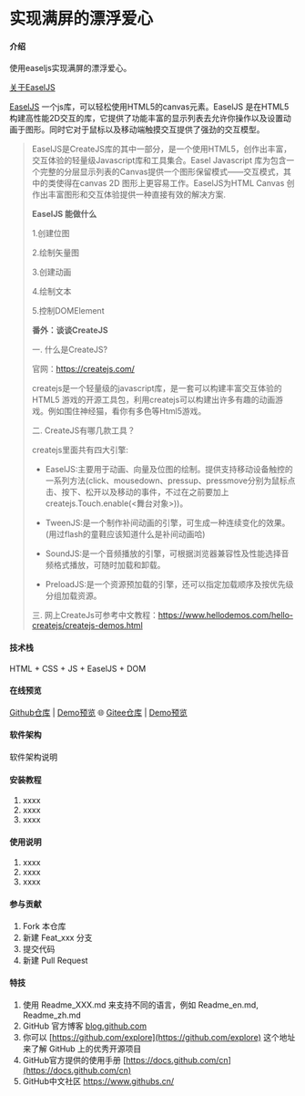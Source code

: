 # 实现满屏的漂浮爱心

#### 介绍

使用easeljs实现满屏的漂浮爱心。

[关于EaselJS](https://createjs.com/)

[EaselJS](https://github.com/CreateJS/EaselJS) 一个js库，可以轻松使用HTML5的canvas元素。EaselJS 是在HTML5构建高性能2D交互的库，它提供了功能丰富的显示列表去允许你操作以及设置动画于图形。同时它对于鼠标以及移动端触摸交互提供了强劲的交互模型。

> EaselJS是CreateJS库的其中一部分，是一个使用HTML5，创作出丰富，交互体验的轻量级Javascript库和工具集合。Easel Javascript 库为包含一个完整的分层显示列表的Canvas提供一个图形保留模式——交互模式，其中的类使得在canvas 2D 图形上更容易工作。EaselJS为HTML Canvas 创作出丰富图形和交互体验提供一种直接有效的解决方案.
>
> **EaselJS 能做什么**
>
> 1.创建位图
>
> 2.绘制矢量图
>
> 3.创建动画
>
> 4.绘制文本
>
> 5.控制DOMElement
>
> **番外：谈谈CreateJS**
>
> 一. 什么是CreateJS?
>
> 官网：https://createjs.com/
>
> createjs是一个轻量级的javascript库，是一套可以构建丰富交互体验的 HTML5 游戏的开源工具包，利用createjs可以构建出许多有趣的动画游戏。例如围住神经猫，看你有多色等Html5游戏。
>
> 二. CreateJS有哪几款工具？
>
> createjs里面共有四大引擎:
>
> - EaselJS:主要用于动画、向量及位图的绘制。提供支持移动设备触控的一系列方法(click、mousedown、pressup、pressmove分别为鼠标点击、按下、松开以及移动的事件，不过在之前要加上createjs.Touch.enable(<舞台对象>))。
>
> - TweenJS:是一个制作补间动画的引擎，可生成一种连续变化的效果。(用过flash的童鞋应该知道什么是补间动画哈)
>
> - SoundJS:是一个音频播放的引擎，可根据浏览器兼容性及性能选择音频格式播放，可随时加载和卸载。
>
> - PreloadJS:是一个资源预加载的引擎，还可以指定加载顺序及按优先级分组加载资源。
>
> 三. 网上CreateJs可参考中文教程：https://www.hellodemos.com/hello-createjs/createjs-demos.html

#### 技术栈

HTML + CSS + JS + EaselJS + DOM

#### 在线预览

[Github仓库](https://github.com/sunyctf/js-effects) | [Demo预览](https://sunyctf.github.io/js-effects/easeljs实现满屏漂浮爱心/index.html) 🌐 [Gitee仓库](https://gitee.com/sunyctf/js-effects) | [Demo预览](https://sunyctf.gitee.io/js-effects/easeljs实现满屏漂浮爱心/index.html)

#### 软件架构

软件架构说明


#### 安装教程

1.  xxxx
2.  xxxx
3.  xxxx

#### 使用说明

1.  xxxx
2.  xxxx
3.  xxxx

#### 参与贡献

1.  Fork 本仓库
2.  新建 Feat_xxx 分支
3.  提交代码
4.  新建 Pull Request


#### 特技

1.  使用 Readme\_XXX.md 来支持不同的语言，例如 Readme\_en.md, Readme\_zh.md
2.  GitHub 官方博客 [blog.github.com](https://github.blog)
3.  你可以 [https://github.com/explore](https://github.com/explore) 这个地址来了解 GitHub 上的优秀开源项目
4.  GitHub官方提供的使用手册 [https://docs.github.com/cn](https://docs.github.com/cn)
5.  GitHub中文社区 https://www.githubs.cn/